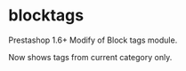 # blocktags

Prestashop 1.6+ Modify of Block tags module.

Now shows tags from current category only.
